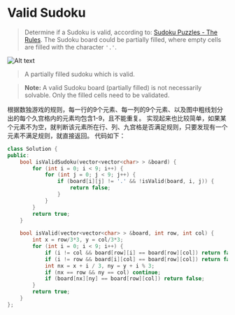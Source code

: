 Valid Sudoku
===
> Determine if a Sudoku is valid, according to: [Sudoku Puzzles - The Rules](http://sudoku.com.au/TheRules.aspx).
> The Sudoku board could be partially filled, where empty cells are filled with the character `'.'`.
> 
![Alt text](https://lh5.googleusercontent.com/-_SMwS9BYm5Y/U38VvEpJhoI/AAAAAAAAAAg/T9AtnvdK0n4/s250/20140523.png)

> A partially filled sudoku which is valid.

> **Note:**
A valid Sudoku board (partially filled) is not necessarily solvable. Only the filled cells need to be validated.

根据数独游戏的规则，每一行的9个元素、每一列的9个元素、以及图中粗线划分出的每个久宫格内的元素均包含1-9，且不能重复。
实现起来也比较简单，如果某个元素不为空，就判断该元素所在行、列、九宫格是否满足规则，只要发现有一个元素不满足规则，就直接返回。
代码如下：
```cpp
class Solution {
public:
    bool isValidSudoku(vector<vector<char> > &board) {
        for (int i = 0; i < 9; i++) {
            for (int j = 0; j < 9; j++) {
                if (board[i][j] != '.' && !isValid(board, i, j)) {
                    return false;
                }
            }
        }
        return true;
    }
    
    bool isValid(vector<vector<char> > &board, int row, int col) {
        int x = row/3*3, y = col/3*3;
        for (int i = 0; i < 9; i++) {
            if (i != col && board[row][i] == board[row][col]) return false;
            if (i != row && board[i][col] == board[row][col]) return false;
            int nx = x + i / 3, ny = y + i % 3;
            if (nx == row && ny == col) continue;
            if (board[nx][ny] == board[row][col]) return false;
        }
        return true;
    }
};
```

